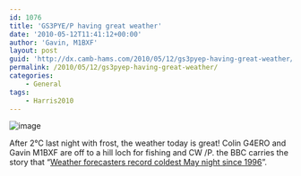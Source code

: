 ```yaml
---
id: 1076
title: 'GS3PYE/P having great weather'
date: '2010-05-12T11:41:12+00:00'
author: 'Gavin, M1BXF'
layout: post
guid: 'http://dx.camb-hams.com/2010/05/12/gs3pyep-having-great-weather/'
permalink: /2010/05/12/gs3pyep-having-great-weather/
categories:
    - General
tags:
    - Harris2010
---
```


![image](http://dx.camb-hams.com/wp-content/uploads/2010/05/wpid-2010-05-12-12.36.08.jpg)

After 2°C last night with frost, the weather today is great! Colin G4ERO and Gavin M1BXF are off to a hill loch for fishing and CW /P. the BBC carries the story that “[Weather forecasters record coldest May night since 1996](http://news.bbc.co.uk/1/hi/uk/8677263.stm)”.